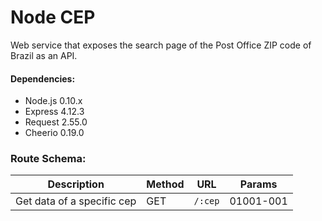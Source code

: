 # Node CEP
Web service that exposes the search page of the Post Office ZIP code of Brazil as an API.

#### Dependencies:

- Node.js 0.10.x
- Express 4.12.3
- Request 2.55.0
- Cheerio 0.19.0

### Route Schema:
Description | Method | URL | Params
--- | --- | --- | ---
Get data of a specific cep | GET | `/:cep` | 01001-001
